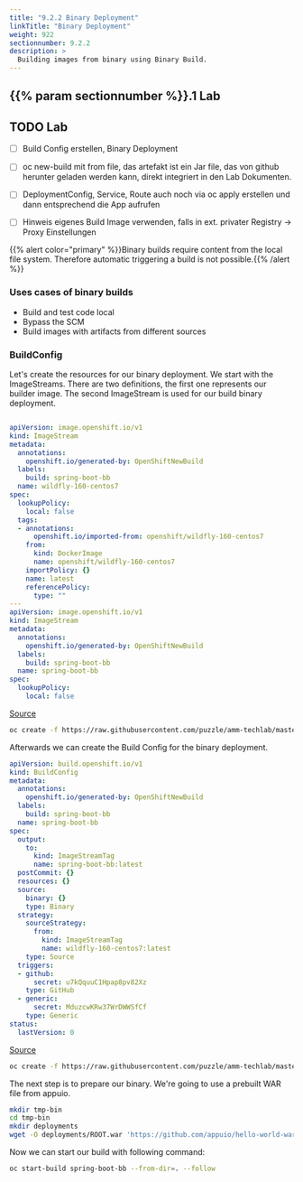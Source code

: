 ```yaml
---
title: "9.2.2 Binary Deployment"
linkTitle: "Binary Deployment"
weight: 922
sectionnumber: 9.2.2
description: >
  Building images from binary using Binary Build.
---
```



## {{% param sectionnumber %}}.1 Lab


## TODO Lab

* [ ] Build Config erstellen, Binary Deployment
* [ ] oc new-build mit from file, das artefakt ist ein Jar file, das von github herunter geladen werden kann, direkt integriert in den Lab Dokumenten.
* [ ] DeploymentConfig, Service, Route auch noch via oc apply erstellen und dann entsprechend die App aufrufen
* [ ] Hinweis eigenes Build Image verwenden, falls in ext. privater Registry -> Proxy Einstellungen


{{% alert  color="primary" %}}Binary builds require content from the local file system. Therefore automatic triggering a build is not possible.{{% /alert %}}


### Uses cases of binary builds

* Build and test code local
* Bypass the SCM
* Build images with artifacts from different sources


### BuildConfig

Let's create the resources for our binary deployment. We start with the ImageStreams. There are two definitions, the first one represents our builder image. The second ImageStream is used for our build binary deployment.


```YAML

apiVersion: image.openshift.io/v1
kind: ImageStream
metadata:
  annotations:
    openshift.io/generated-by: OpenShiftNewBuild
  labels:
    build: spring-boot-bb
  name: wildfly-160-centos7
spec:
  lookupPolicy:
    local: false
  tags:
  - annotations:
      openshift.io/imported-from: openshift/wildfly-160-centos7
    from:
      kind: DockerImage
      name: openshift/wildfly-160-centos7
    importPolicy: {}
    name: latest
    referencePolicy:
      type: ""
---  
apiVersion: image.openshift.io/v1
kind: ImageStream
metadata:
  annotations:
    openshift.io/generated-by: OpenShiftNewBuild
  labels:
    build: spring-boot-bb
  name: spring-boot-bb
spec:
  lookupPolicy:
    local: false
```

[Source](https://raw.githubusercontent.com/puzzle/amm-techlab/master/content/en/docs/additional/build-types/binary/imageStreams.yaml)

```BASH
oc create -f https://raw.githubusercontent.com/puzzle/amm-techlab/master/content/en/docs/additional/build-types/binary/imageStreams.yaml
```

Afterwards we can create the Build Config for the binary deployment.

```YAML
apiVersion: build.openshift.io/v1
kind: BuildConfig
metadata:
  annotations:
    openshift.io/generated-by: OpenShiftNewBuild
  labels:
    build: spring-boot-bb
  name: spring-boot-bb
spec:
  output:
    to:
      kind: ImageStreamTag
      name: spring-boot-bb:latest
  postCommit: {}
  resources: {}
  source:
    binary: {}
    type: Binary
  strategy:
    sourceStrategy:
      from:
        kind: ImageStreamTag
        name: wildfly-160-centos7:latest
    type: Source
  triggers:
  - github:
      secret: u7kQquuC1Hpap8pv82Xz
    type: GitHub
  - generic:
      secret: MduzcwKRw37WrDWWSfCf
    type: Generic
status:
  lastVersion: 0
```


[Source](https://raw.githubusercontent.com/puzzle/amm-techlab/master/content/en/docs/additional/build-types/binary/buildConfig.yaml)

```BASH
oc create -f https://raw.githubusercontent.com/puzzle/amm-techlab/master/content/en/docs/additional/build-types/binary/buildConfig.yaml
```

The next step is to prepare our binary. We're going to use a prebuilt WAR file from appuio.

```BASH
mkdir tmp-bin
cd tmp-bin
mkdir deployments
wget -O deployments/ROOT.war 'https://github.com/appuio/hello-world-war/blob/master/repo/ch/appuio/hello-world-war/1.0.0/hello-world-war-1.0.0.war?raw=true'
```

Now we can start our build with following command:

```BASH
oc start-build spring-boot-bb --from-dir=. --follow
```
